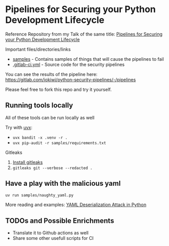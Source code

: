 # Pipelines for Securing your Python Development Lifecycle

Reference Repository from my Talk of the same title: [Pipelines for Securing your Python Development Lifecycle](https://docs.google.com/presentation/d/1hAYnZCIoPdgXLpZZsllKrhdKLscPrzpcAvUV5jrD8R4/edit?usp=sharing
)

Important files/directories/links

 * [samples](samples/) - Contains samples of things that will cause the pipelines to fail
 * [.gitlab-ci.yml](.gitlab-ci.yml) - Source code for the security pipelines

You can see the results of the pipeline here: 
https://gitlab.com/iokiwi/python-security-pipelines/-/pipelines

Please feel free to fork this repo and try it yourself. 

## Running tools locally
All of these tools can be run locally as well

Try with [uvx](https://docs.astral.sh/uv/getting-started/installation/):

 * `uvx bandit -x .venv -r .`
 * `uvx pip-audit -r samples/requirements.txt`

Gitleaks

  1. [Install gitleaks](https://github.com/gitleaks/gitleaks?tab=readme-ov-file#installing)
  2. `gitleaks git --verbose --redacted .`

## Have a play with the malicious yaml

```bash
uv run samples/naughty_yaml.py
```

More reading and examples: [YAML Deserialization Attack in Python](https://net-square.com/yaml-deserialization-attack-in-python.html)


## TODOs and Possible Enrichments

 * Translate it to Github actions as well
 * Share some other usefull scripts for CI
